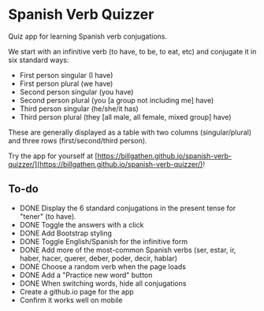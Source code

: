 # Spanish Verb Quizzer

Quiz app for learning Spanish verb conjugations.

We start with an infinitive verb (to have, to be, to eat, etc) and conjugate it in six standard ways:

- First person singular (I have)
- First person plural (we have)
- Second person singular (you have)
- Second person plural (you [a group not including me] have)
- Third person singular (he/she/it has)
- Third person plural (they [all male, all female, mixed group] have)
  
These are generally displayed as a table with two columns (singular/plural) and three rows (first/second/third person).

Try the app for yourself at [https://billgathen.github.io/spanish-verb-quizzer/](https://billgathen.github.io/spanish-verb-quizzer/)!

## To-do

- DONE Display the 6 standard conjugations in the present tense for "tener" (to have).
- DONE Toggle the answers with a click
- DONE Add Bootstrap styling
- DONE Toggle English/Spanish for the infinitive form
- DONE Add more of the most-common Spanish verbs (ser, estar, ir, haber, hacer, querer, deber, poder, decir, hablar)
- DONE Choose a random verb when the page loads
- DONE Add a "Practice new word" button
- DONE When switching words, hide all conjugations
- Create a github.io page for the app
- Confirm it works well on mobile
